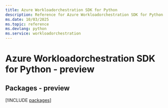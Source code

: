 ```yaml
---
title: Azure Workloadorchestration SDK for Python
description: Reference for Azure Workloadorchestration SDK for Python
ms.date: 10/03/2025
ms.topic: reference
ms.devlang: python
ms.service: workloadorchestration
---
```

# Azure Workloadorchestration SDK for Python - preview
## Packages - preview
[!INCLUDE [packages](workloadorchestration-index.md)]